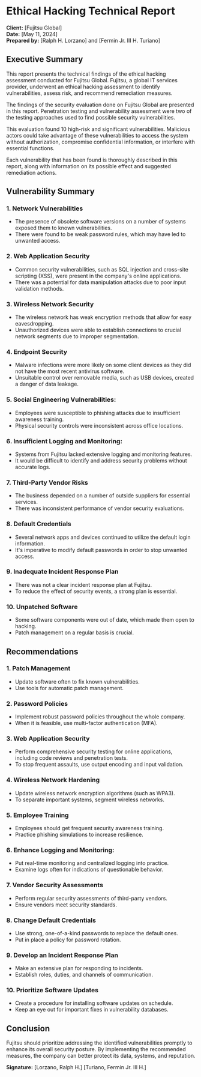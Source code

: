 # Ethical Hacking Technical Report

**Client:** [Fujitsu Global]  
**Date:** [May 11, 2024]  
**Prepared by:** [Ralph H. Lorzano] and [Fermin Jr. III H. Turiano]

## Executive Summary
This report presents the technical findings of the ethical hacking assessment conducted for Fujitsu Global. Fujitsu, a global IT services provider, underwent an ethical hacking assessment to identify vulnerabilities, assess risk, and recommend remediation measures. 

The findings of the security evaluation done on Fujitsu Global are presented in this report. Penetration testing and vulnerability assessment were two of the testing approaches used to find possible security vulnerabilities.

This evaluation found 10 high-risk and significant vulnerabilities. Malicious actors could take advantage of these vulnerabilities to access the system without authorization, compromise confidential information, or interfere with essential functions.

Each vulnerability that has been found is thoroughly described in this report, along with information on its possible effect and suggested remediation actions.


## Vulnerability Summary

### 1. Network Vulnerabilities
- The presence of obsolete software versions on a number of systems exposed them to known vulnerabilities.
- There were found to be weak password rules, which may have led to unwanted access.

### 2. Web Application Security
- Common security vulnerabilities, such as SQL injection and cross-site scripting (XSS), were present in the company's online applications.
- There was a potential for data manipulation attacks due to poor input validation methods.


### 3. Wireless Network Security
- The wireless network has weak encryption methods that allow for easy eavesdropping.
- Unauthorized devices were able to establish connections to crucial network segments due to improper segmentation.


### 4. Endpoint Security
- Malware infections were more likely on some client devices as they did not have the most recent antivirus software.
- Unsuitable control over removable media, such as USB devices, created a danger of data leakage.


### 5. Social Engineering Vulnerabilities:
- Employees were susceptible to phishing attacks due to insufficient awareness training.
- Physical security controls were inconsistent across office locations.

### 6. Insufficient Logging and Monitoring:
- Systems from Fujitsu lacked extensive logging and monitoring features.
- It would be difficult to identify and address security problems without accurate logs.


### 7. Third-Party Vendor Risks
- The business depended on a number of outside suppliers for essential services.
- There was inconsistent performance of vendor security evaluations.


### 8. Default Credentials
- Several network apps and devices continued to utilize the default login information.
- It's imperative to modify default passwords in order to stop unwanted access.


### 9. Inadequate Incident Response Plan
- There was not a clear incident response plan at Fujitsu.
- To reduce the effect of security events, a strong plan is essential.


### 10. Unpatched Software
- Some software components were out of date, which made them open to hacking.
- Patch management on a regular basis is crucial.

## Recommendations

### 1. Patch Management
- Update software often to fix known vulnerabilities.
- Use tools for automatic patch management.


### 2. Password Policies
- Implement robust password policies throughout the whole company.
- When it is feasible, use multi-factor authentication (MFA).


### 3. Web Application Security
- Perform comprehensive security testing for online applications, including code reviews and penetration tests.
- To stop frequent assaults, use output encoding and input validation.


### 4. Wireless Network Hardening
- Update wireless network encryption algorithms (such as WPA3).
- To separate important systems, segment wireless networks.

### 5. Employee Training
- Employees should get frequent security awareness training.
- Practice phishing simulations to increase resilience.


### 6. Enhance Logging and Monitoring:
- Put real-time monitoring and centralized logging into practice.
- Examine logs often for indications of questionable behavior.


### 7. Vendor Security Assessments
- Perform regular security assessments of third-party vendors.
- Ensure vendors meet security standards.


### 8. Change Default Credentials
- Use strong, one-of-a-kind passwords to replace the default ones.
- Put in place a policy for password rotation.


### 9. Develop an Incident Response Plan
- Make an extensive plan for responding to incidents.
- Establish roles, duties, and channels of communication.


### 10. Prioritize Software Updates
- Create a procedure for installing software updates on schedule.
- Keep an eye out for important fixes in vulnerability databases.

## Conclusion
Fujitsu should prioritize addressing the identified vulnerabilities promptly to enhance its overall security posture. By implementing the recommended measures, the company can better protect its data, systems, and reputation.

**Signature:** [Lorzano, Ralph H.]  [Turiano, Fermin Jr. III H.]
